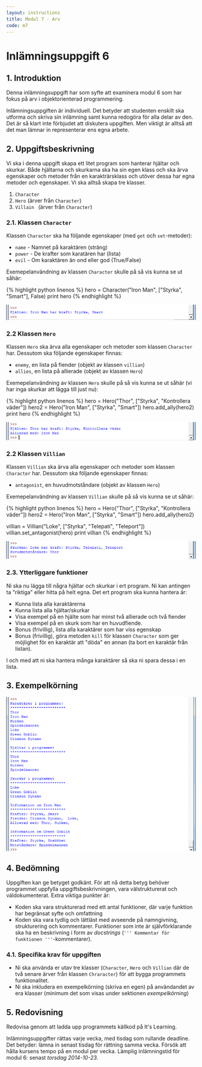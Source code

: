 ```yaml
---
layout: instructions
title: Modul 7 - Arv
code: m7
---
```


# Inlämningsuppgift 6

## 1. Introduktion

Denna inlämningsuppgift har som syfte att examinera modul 6 som har fokus på arv i objektorienterad programmering.

Inlämningsuppgiften är individuell. Det betyder att studenten enskilt ska utforma och skriva sin inlämning samt kunna redogöra för alla delar av den. Det är så klart inte förbjudet att diskutera uppgiften. Men viktigt är alltså att det man lämnar in representerar ens egna arbete.

## 2. Uppgiftsbeskrivning

Vi ska i denna uppgift skapa ett litet program som hanterar hjältar och skurkar. Både hjältarna och skurkarna ska ha sin egen klass och ska ärva egenskaper och metoder från en karakträrsklass och utöver dessa har egna metoder och egenskaper. Vi ska alltså skapa tre klasser.

1. `Character`
2. `Hero` (ärver från `Character`)
3. `Villain ` (ärver från `Character`)

### 2.1. Klassen `Character`

Klassen `Character` ska ha följande egenskaper (med `get` och `set`-metoder):

- `name` - Namnet på karaktären (sträng)
- `power` - De krafter som karatären har (lista)
- `evil` - Om karaktären än ond eller god (True/False)

Exemepelanvändning av klassen `Character` skulle på så vis kunna se ut såhär:

{% highlight python linenos %}
hero = Character("Iron Man", ["Styrka", "Smart"], False)
print hero
{% endhighlight %}

![Idle](images/idle.png)

### 2.2 Klassen `Hero`

Klassen `Hero` ska ärva alla egenskaper och metoder som klassen  `Character` har. Dessutom ska följande egenskaper finnas:

- `enemy`, en lista på fiender (objekt av klassen `villian`)
- `allies`, en lista på allierade (objekt av klassen `Hero`)

Exemepelanvändning av klassen `Hero` skulle på så vis kunna se ut såhär (vi har inga skurkar att lägga till just nu):

{% highlight python linenos %}
hero = Hero("Thor", ["Styrka", "Kontrollera väder"])
hero2 = Hero("Iron Man", ["Styrka", "Smart"])
hero.add_ally(hero2)
print hero
{% endhighlight %}

![Idle](images/idle2.png)

### 2.2 Klassen `Villian`

Klassen `Villian` ska ärva alla egenskaper och metoder som klassen  `Character` har. Dessutom ska följande egenskaper finnas:

- `antagonist`, en huvudmotståndare (objekt av klassen `Hero`)

Exemepelanvändning av klassen `Villian` skulle på så vis kunna se ut såhär:

{% highlight python linenos %}
hero = Hero("Thor", ["Styrka", "Kontrollera väder"])
hero2 = Hero("Iron Man", ["Styrka", "Smart"])
hero.add_ally(hero2)

villian = Villian("Loke", ["Styrka", "Telepati", "Teleport"])
villian.set_antagonist(hero)
print villian
{% endhighlight %}

![Idle](images/idle3.png)

### 2.3. Ytterliggare funktioner

Ni ska nu lägga till några hjältar och skurkar i ert program. Ni kan antingen ta "riktiga" eller hitta på helt egna. Det ert program ska kunna hantera är:

- Kunna lista alla karaktärerna
- Kunna lista alla hjältar/skurkar
- Visa exempel på en hjälte som har minst två allierade och två fiender
- Visa exempel på en skurk som har en huvudfiende.
- Bonus (frivillig), lista alla karaktärer som har viss egenskap
- Bonus (frivillig), göra metoden `kill` för klassen `Character` som ger möjlighet för en karaktär att "döda" en annan (ta bort en karaktär från listan).

I och med att ni ska hantera många karaktärer så ska ni spara dessa i en lista.

## 3. Exempelkörning

![Idle](images/idle4.png)

## 4. Bedömning

Uppgiften kan ge betyget godkänt. För att nå detta betyg behöver programmet uppfylla uppgiftsbeskrivningen, vara välstrukturerat och väldokumenterat. Extra viktiga punkter är:

- Koden ska vara strukturerad med ett antal funktioner, där varje funktion har begränsat syfte och omfattning
- Koden ska vara tydlig och lättläst med avseende på namngivning, strukturering och kommentarer. Funktioner som inte är självförklarande ska ha en beskrivning i form av _docstrings_ (`''' Kommentar för funktionen '''`-kommentarer).

### 4.1. Specifika krav för uppgiften

- Ni ska använda er utav tre klasser (`Character`, `Hero` och `Villian` där de två senare ärver från klassen `Chraracter`) för att bygga programmets funktionalitet.
- Ni ska inkludera en exempelkörning (skriva en egen) på användandet av era klasser (minimum det som visas under sektionen _exempelkörning_)

## 5. Redovisning

Redovisa genom att ladda upp programmets källkod på It's Learning.

Inlämningsuppgifter rättas varje vecka, med tisdag som rullande deadline. Det betyder: lämna in senast tisdag för rättning samma vecka. Försök att hålla kursens tempo på en modul per vecka. Lämplig inlämningstid för modul 6: senast _torsdag 2014-10-23_.